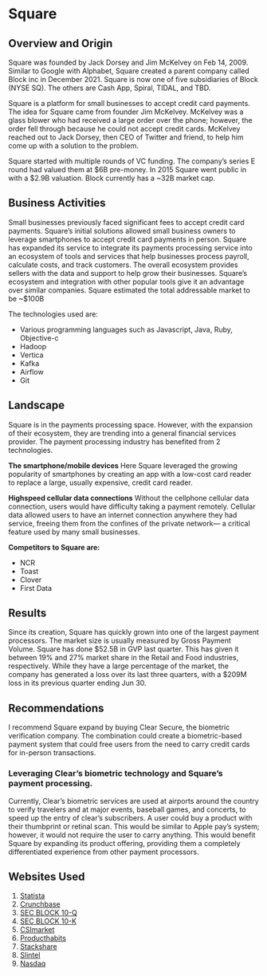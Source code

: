 # Square
## Overview and Origin 
Square was founded by Jack Dorsey and Jim McKelvey on Feb 14, 2009. Similar to Google with Alphabet, Square created a parent company called Block inc in December 2021. Square is now one of five subsidiaries of Block (NYSE SQ). The others are Cash App, Spiral, TIDAL, and TBD.  

Square is a platform for small businesses to accept credit card payments. The idea for Square came from founder Jim McKelvey. McKelvey was a glass blower who had received a large order over the phone; however, the order fell through because he could not accept credit cards. McKelvey reached out to Jack Dorsey, then CEO of Twitter and friend, to help him come up with a solution to the problem.  

Square started with multiple rounds of VC funding. The company’s series E round had valued them at $6B pre-money. In 2015 Square went public in with a $2.9B valuation. Block currently has a ~32B market cap. 

## Business Activities
Small businesses previously faced significant fees to accept credit card payments. Square’s initial solutions allowed small business owners to leverage smartphones to accept credit card payments in person. Square has expanded its service to integrate its payments processing service into an ecosystem of tools and services that help businesses process payroll, calculate costs, and track customers. The overall ecosystem provides sellers with the data and support to help grow their businesses. Square’s ecosystem and integration with other popular tools give it an advantage over similar companies. Square estimated the total addressable market to be ~$100B   

The technologies used are:
-	Various programming languages such as Javascript, Java, Ruby, Objective-c
-	Hadoop
-	Vertica
-	Kafka
-	Airflow
-	Git  


## Landscape
Square is in the payments processing space. However, with the expansion of their ecosystem, they are trending into a general financial services provider. 
The payment processing industry has benefited from 2 technologies.  

**The smartphone/mobile devices**
Here Square leveraged the growing popularity of smartphones by creating an app with a low-cost card reader to replace a large, usually expensive, credit card reader.  

**Highspeed cellular data connections**
Without the cellphone cellular data connection, users would have difficulty taking a payment remotely. Cellular data allowed users to have an internet connection anywhere they had service, freeing them from the confines of the private network— a critical feature used by many small businesses.  

**Competitors to Square are:**
- NCR
- Toast
- Clover
- First Data


## Results
Since its creation, Square has quickly grown into one of the largest payment processors. The market size is usually measured by Gross Payment Volume. Square has done $52.5B in GVP last quarter. This has given it between 19% and 27% market share in the Retail and Food industries, respectively. While they have a large percentage of the market, the company has generated a loss over its last three quarters, with a $209M loss in its previous quarter ending Jun 30.  


## Recommendations

I recommend Square expand by buying Clear Secure, the biometric verification company. The combination could create a biometric-based payment system that could free users from the need to carry credit cards for in-person transactions.
### Leveraging Clear’s biometric technology and Square’s payment processing.
Currently, Clear’s biometric services are used at airports around the country to verify travelers and at major events, baseball games, and concerts,  to speed up the entry of clear’s subscribers. A user could buy a product with their thumbprint or retinal scan. This would be similar to Apple pay’s system; however, it would not require the user to carry anything. 
This would benefit Square by expanding its product offering, providing them a completely differentiated experience from other payment processors.


## Websites Used 
1. [Statista](https://www.statista.com/topics/3242/square/#topicHeader__wrapper)
2. [Crunchbase](https://www.crunchbase.com/funding_round/square-series-e--2346cba0)
3. [SEC BLOCK 10-Q](https://www.sec.gov/Archives/edgar/data/1512673/000162828022021091/sq-20220630.htm)
4. [SEC BLOCK 10-K](https://www.sec.gov/Archives/edgar/data/1512673/000162828022003825/sq-20211231.htm)
5. [CSImarket](https://csimarket.com/stocks/compet_glance.php?code=SQ#:~:text=Due%20to%20outstanding%20performance%20in,share%2C%20to%20approximate%2048.91%20%25.)
6. [Producthabits](https://producthabits.com/how-square-became-a-30-billion-company-by-reimagining-payments/#:~:text=In%202009%2C%20Square%20was%20launched,prohibitively%20expensive%20merchant%20services%20fees.)
7. [Stackshare](https://stackshare.io/square/square)
8. [Slintel](https://www.slintel.com/tech/pos-systems/square-market-share)
9. [Nasdaq](https://www.nasdaq.com/articles/heres-why-afterpay-makes-square-even-more-unstoppable-2021-10-16#:~:text=In%20an%20investor%20presentation%20last,for%20attacking%20this%20revenue%20opportunity.)
